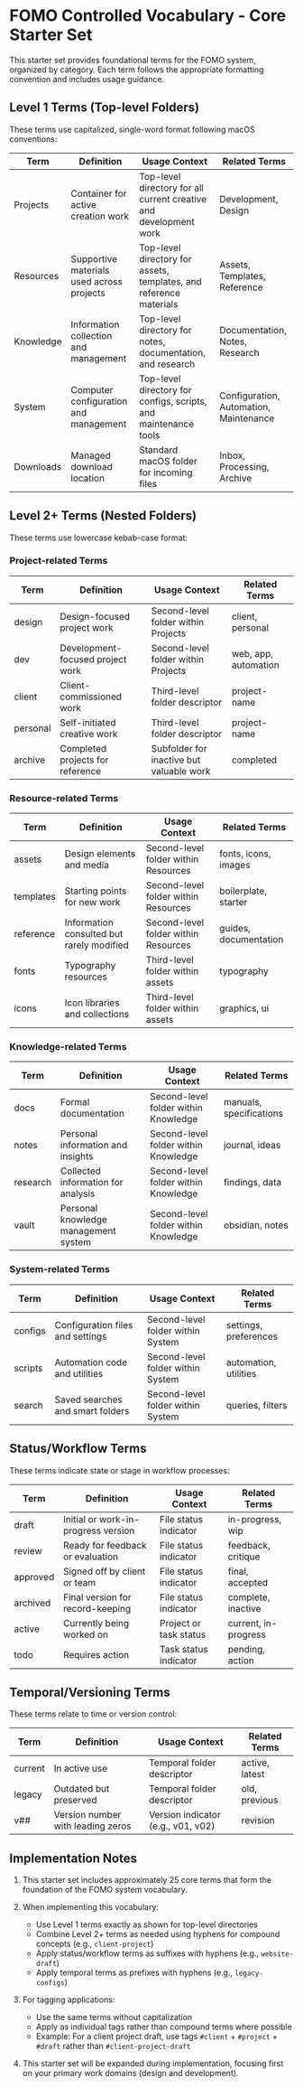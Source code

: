# FOMO Controlled Vocabulary - Core Starter Set

This starter set provides foundational terms for the FOMO system, organized by category. Each term follows the appropriate formatting convention and includes usage guidance.

## Level 1 Terms (Top-level Folders)

These terms use capitalized, single-word format following macOS conventions:

| Term | Definition | Usage Context | Related Terms |
|------|------------|---------------|--------------|
| Projects | Container for active creation work | Top-level directory for all current creative and development work | Development, Design |
| Resources | Supportive materials used across projects | Top-level directory for assets, templates, and reference materials | Assets, Templates, Reference |
| Knowledge | Information collection and management | Top-level directory for notes, documentation, and research | Documentation, Notes, Research |
| System | Computer configuration and management | Top-level directory for configs, scripts, and maintenance tools | Configuration, Automation, Maintenance |
| Downloads | Managed download location | Standard macOS folder for incoming files | Inbox, Processing, Archive |

## Level 2+ Terms (Nested Folders)

These terms use lowercase kebab-case format:

### Project-related Terms

| Term | Definition | Usage Context | Related Terms |
|------|------------|---------------|--------------|
| design | Design-focused project work | Second-level folder within Projects | client, personal |
| dev | Development-focused project work | Second-level folder within Projects | web, app, automation |
| client | Client-commissioned work | Third-level folder descriptor | project-name |
| personal | Self-initiated creative work | Third-level folder descriptor | project-name |
| archive | Completed projects for reference | Subfolder for inactive but valuable work | completed |

### Resource-related Terms

| Term | Definition | Usage Context | Related Terms |
|------|------------|---------------|--------------|
| assets | Design elements and media | Second-level folder within Resources | fonts, icons, images |
| templates | Starting points for new work | Second-level folder within Resources | boilerplate, starter |
| reference | Information consulted but rarely modified | Second-level folder within Resources | guides, documentation |
| fonts | Typography resources | Third-level folder within assets | typography |
| icons | Icon libraries and collections | Third-level folder within assets | graphics, ui |

### Knowledge-related Terms

| Term | Definition | Usage Context | Related Terms |
|------|------------|---------------|--------------|
| docs | Formal documentation | Second-level folder within Knowledge | manuals, specifications |
| notes | Personal information and insights | Second-level folder within Knowledge | journal, ideas |
| research | Collected information for analysis | Second-level folder within Knowledge | findings, data |
| vault | Personal knowledge management system | Second-level folder within Knowledge | obsidian, notes |

### System-related Terms

| Term | Definition | Usage Context | Related Terms |
|------|------------|---------------|--------------|
| configs | Configuration files and settings | Second-level folder within System | settings, preferences |
| scripts | Automation code and utilities | Second-level folder within System | automation, utilities |
| search | Saved searches and smart folders | Second-level folder within System | queries, filters |

## Status/Workflow Terms

These terms indicate state or stage in workflow processes:

| Term | Definition | Usage Context | Related Terms |
|------|------------|---------------|--------------|
| draft | Initial or work-in-progress version | File status indicator | in-progress, wip |
| review | Ready for feedback or evaluation | File status indicator | feedback, critique |
| approved | Signed off by client or team | File status indicator | final, accepted |
| archived | Final version for record-keeping | File status indicator | complete, inactive |
| active | Currently being worked on | Project or task status | current, in-progress |
| todo | Requires action | Task status indicator | pending, action |

## Temporal/Versioning Terms

These terms relate to time or version control:

| Term | Definition | Usage Context | Related Terms |
|------|------------|---------------|--------------|
| current | In active use | Temporal folder descriptor | active, latest |
| legacy | Outdated but preserved | Temporal folder descriptor | old, previous |
| v## | Version number with leading zeros | Version indicator (e.g., v01, v02) | revision |

## Implementation Notes

1. This starter set includes approximately 25 core terms that form the foundation of the FOMO system vocabulary.

2. When implementing this vocabulary:
   - Use Level 1 terms exactly as shown for top-level directories
   - Combine Level 2+ terms as needed using hyphens for compound concepts (e.g., `client-project`)
   - Apply status/workflow terms as suffixes with hyphens (e.g., `website-draft`)
   - Apply temporal terms as prefixes with hyphens (e.g., `legacy-configs`)

3. For tagging applications:
   - Use the same terms without capitalization
   - Apply as individual tags rather than compound terms where possible
   - Example: For a client project draft, use tags `#client` + `#project` + `#draft` rather than `#client-project-draft`

4. This starter set will be expanded during implementation, focusing first on your primary work domains (design and development).
